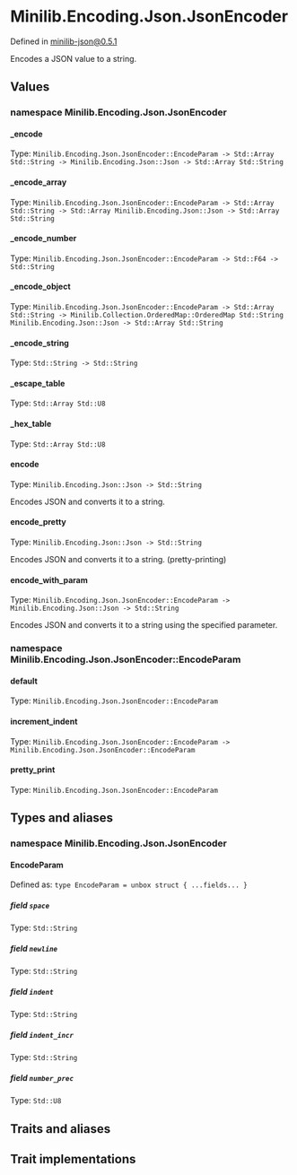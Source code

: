 # Minilib.Encoding.Json.JsonEncoder

Defined in minilib-json@0.5.1

Encodes a JSON value to a string.

## Values

### namespace Minilib.Encoding.Json.JsonEncoder

#### _encode

Type: `Minilib.Encoding.Json.JsonEncoder::EncodeParam -> Std::Array Std::String -> Minilib.Encoding.Json::Json -> Std::Array Std::String`

#### _encode_array

Type: `Minilib.Encoding.Json.JsonEncoder::EncodeParam -> Std::Array Std::String -> Std::Array Minilib.Encoding.Json::Json -> Std::Array Std::String`

#### _encode_number

Type: `Minilib.Encoding.Json.JsonEncoder::EncodeParam -> Std::F64 -> Std::String`

#### _encode_object

Type: `Minilib.Encoding.Json.JsonEncoder::EncodeParam -> Std::Array Std::String -> Minilib.Collection.OrderedMap::OrderedMap Std::String Minilib.Encoding.Json::Json -> Std::Array Std::String`

#### _encode_string

Type: `Std::String -> Std::String`

#### _escape_table

Type: `Std::Array Std::U8`

#### _hex_table

Type: `Std::Array Std::U8`

#### encode

Type: `Minilib.Encoding.Json::Json -> Std::String`

Encodes JSON and converts it to a string.

#### encode_pretty

Type: `Minilib.Encoding.Json::Json -> Std::String`

Encodes JSON and converts it to a string. (pretty-printing)

#### encode_with_param

Type: `Minilib.Encoding.Json.JsonEncoder::EncodeParam -> Minilib.Encoding.Json::Json -> Std::String`

Encodes JSON and converts it to a string using the specified parameter.

### namespace Minilib.Encoding.Json.JsonEncoder::EncodeParam

#### default

Type: `Minilib.Encoding.Json.JsonEncoder::EncodeParam`

#### increment_indent

Type: `Minilib.Encoding.Json.JsonEncoder::EncodeParam -> Minilib.Encoding.Json.JsonEncoder::EncodeParam`

#### pretty_print

Type: `Minilib.Encoding.Json.JsonEncoder::EncodeParam`

## Types and aliases

### namespace Minilib.Encoding.Json.JsonEncoder

#### EncodeParam

Defined as: `type EncodeParam = unbox struct { ...fields... }`

##### field `space`

Type: `Std::String`

##### field `newline`

Type: `Std::String`

##### field `indent`

Type: `Std::String`

##### field `indent_incr`

Type: `Std::String`

##### field `number_prec`

Type: `Std::U8`

## Traits and aliases

## Trait implementations